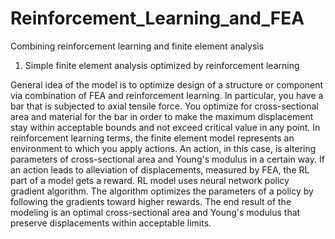 # Reinforcement_Learning_and_FEA
Combining reinforcement learning and finite element analysis

1. Simple finite element analysis optimized by reinforcement learning

General idea of the model is to optimize design of a structure or component via combination of FEA and reinforcement learning. In particular, you have a bar that is subjected to axial tensile force. You optimize for cross-sectional area and material for the bar in order to make the maximum displacement stay within acceptable bounds and not exceed critical value in any point.
In reinforcement learning terms, the finite element model represents an environment to which you apply actions. An action, in this case, is altering parameters of cross-sectional area and Young's modulus in a certain way. If an action leads to alleviation of displacements, measured by FEA, the RL part of a model gets a reward.
RL model uses neural network policy gradient algorithm. The algorithm optimizes the parameters of a policy by following the gradients toward higher rewards.   The end result of the modeling is an optimal cross-sectional area and Young's modulus that preserve displacements within acceptable limits.
